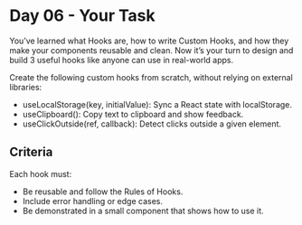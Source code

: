 # Day 06 - Your Task

You’ve learned what Hooks are, how to write Custom Hooks, and how they make your components reusable and clean.
Now it’s your turn to design and build 3 useful hooks like anyone can use in real-world apps.

Create the following custom hooks from scratch, without relying on external libraries:

- useLocalStorage(key, initialValue): Sync a React state with localStorage.
- useClipboard(): Copy text to clipboard and show feedback.
- useClickOutside(ref, callback): Detect clicks outside a given element.

## Criteria

Each hook must:

- Be reusable and follow the Rules of Hooks.
- Include error handling or edge cases.
- Be demonstrated in a small component that shows how to use it.
